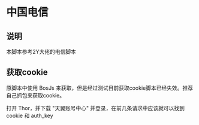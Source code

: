 # 中国电信

##  说明

本脚本参考2Y大佬的电信脚本

## 获取cookie

原脚本中使用 BosJs 来获取，但是经过测试目前获取cookie脚本已经失效。推荐自己抓包来获取cookie。

打开 Thor，并下载 "天翼账号中心" 并登录，在前几条请求中应该就可以找到 cookie 和 auth_key
